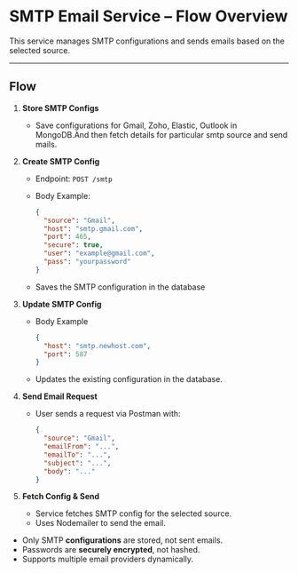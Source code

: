 # SMTP Email Service – Flow Overview

This service manages SMTP configurations and sends emails based on the selected source.

---

## Flow

1. **Store SMTP Configs**

   * Save configurations for Gmail, Zoho, Elastic, Outlook in MongoDB.And then fetch details for particular smtp source and send mails.

2. **Create SMTP Config**

   * Endpoint: `POST /smtp`
   * Body Example:

     ```json
     {
       "source": "Gmail",
       "host": "smtp.gmail.com",
       "port": 465,
       "secure": true,
       "user": "example@gmail.com",
       "pass": "yourpassword"
     }
     ```
   * Saves the SMTP configuration in the database 

3. **Update SMTP Config**

   * Body Example

     ```json
     {
       "host": "smtp.newhost.com",
       "port": 587
     }
     ```
   * Updates the existing configuration in the database.

4. **Send Email Request**

   * User sends a request via Postman with:

     ```json
     {
       "source": "Gmail",
       "emailFrom": "...",
       "emailTo": "...",
       "subject": "...",
       "body": "..."
     }
     ```

5. **Fetch Config & Send**

   * Service fetches SMTP config for the selected source.
   * Uses Nodemailer to send the email.


* Only SMTP **configurations** are stored, not sent emails.
* Passwords are **securely encrypted**, not hashed.
* Supports multiple email providers dynamically.


